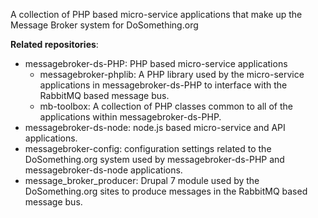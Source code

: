A collection of PHP based micro-service applications that make up the Message Broker system for DoSomething.org

**Related repositories**:
- messagebroker-ds-PHP: PHP based micro-service applications
    - messagebroker-phplib: A PHP library used by the micro-service applications in messagebroker-ds-PHP to interface with the RabbitMQ based message bus.
    - mb-toolbox: A collection of PHP classes common to all of the applications within messagebroker-ds-PHP. 
- messagebroker-ds-node: node.js based micro-service and API applications.
- messagebroker-config: configuration settings related to the DoSomething.org system used by messagebroker-ds-PHP and messagebroker-ds-node applications.
- message_broker_producer: Drupal 7 module used by the DoSomething.org sites to produce messages in the RabbitMQ based message bus.
